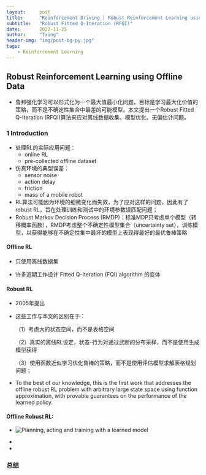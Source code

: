 ```yaml
---
layout:     post
title:      "Reinforcement Driving | Robust Reinforcement Learning using Offline Data"
subtitle:   "Robust Fitted Q-Iteration (RFQI)"
date:       2022-11-25
author:     "Txing"
header-img: "img/post-bg-py.jpg"
tags:
    - Reinforcement Learning
---
```


## Robust Reinforcement Learning using Offline Data

- 鲁邦强化学习可以形式化为一个最大值最小化问题，目标是学习最大化价值的策略，而不是不确定性集合中最差的可能模型。本文提出一个Robust Fitted Q-Iteration (RFQI)算法来应对离线数据收集、模型优化、无偏估计问题。

### 1 Introduction

- 处理RL的实际应用问题：
  - online RL
  - pre-collected offline dataset
- 仿真环境的典型误差：
  - sensor noise
  - action delay
  - friction
  - mass of a mobile robot
- RL算法可能因为环境的细微变化而失效，为了应对这样的问题，因此有了robust RL，旨在处理训练和测试中的环境参数误匹配问题；
- Robust Markov Decision Process (RMDP)：标准MDP只考虑单个模型（转移概率函数），RMDP考虑整个不确定性模型集合（uncertainty set），训练模型，以获得能够在不确定性集中最坏的模型上表现得最好的最优鲁棒策略

#### Offline RL

- 只使用离线数据集

- 许多近期工作设计 Fitted Q-Iteration (FQI) algorithm 的变体

#### Robust RL

- 2005年提出

- 这些工作与本文的区别在于：

  （1）考虑大的状态空间，而不是表格空间

  （2）真实的离线RL设定，状态-行为对通过武断的分布采样，而不是使用生成模型获得

  （3）使用函数近似学习优化鲁棒的策略，而不是使用评估模型求解表格规划问题；

- To the best of our knowledge, this is the first work that addresses the offline robust RL problem with arbitrary large state space using function approximation, with provable guarantees on the performance of the learned policy.

#### Offline Robust RL:

















- ![Planning, acting and training with a learned model](https://raw.githubusercontent.com/txing-casia/txing-casia.github.io/master/img/20221020-11.jpg)









- 

  
  
- 




### 总结



​	
